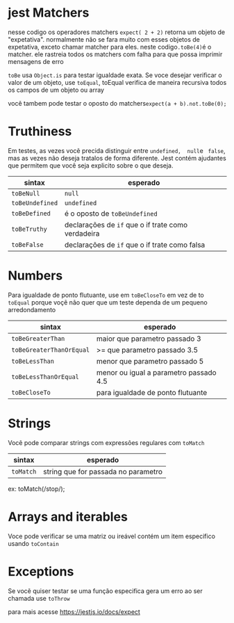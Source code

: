 # jest Matchers

nesse codigo os operadores matchers ``` expect( 2 + 2) ``` retorna um objeto de
"expetativa". normalmente não se fara muito com esses objetos de expetativa,
exceto chamar matcher para eles. neste codigo``` .toBe(4) ```é o matcher. ele rastreia todos os matchers com falha para que possa imprimir mensagens de erro

```toBe``` usa ```Object.is``` para testar igualdade exata. Se voce desejar verificar o valor de um objeto, use ```toEqual```, toEqual verifica de maneira recursiva todos os campos de um objeto ou array

vocẽ tambem pode testar o oposto do matchers``` expect(a + b).not.toBe(0); ```

# Truthiness

Em testes, as vezes vocẽ precida distinguir entre ```undefined,  null```e ``` false```,
mas as vezes não deseja tratalos de forma diferente. Jest contém ajudantes que permitem que você seja explicito sobre o que deseja.

| sintax | esperado |
| --- | --- |
| `toBeNull` | `null ` |
| `toBeUndefined` | `undefined ` |
| `toBeDefined` | é o oposto de `toBeUndefined` |
| `toBeTruthy` | declarações de `if` que o if trate como verdadeira |
| `toBeFalse` | declarações de `if` que o if trate como falsa |


# Numbers

Para igualdade de ponto flutuante, use em `toBeCloseTo` em vez de to `toEqual` porque voçẽ não quer que um teste dependa de um pequeno arredondamento

| sintax | esperado |
| --- | --- |
|`toBeGreaterThan`| maior que parametro passado 3|
|`toBeGreaterThanOrEqual`| >= que parametro passado 3.5|
|`toBeLessThan`| menor que parametro passado 5|
|`toBeLessThanOrEqual`| menor ou igual a parametro passado 4.5 |
|`toBeCloseTo`| para igualdade de ponto flutuante |

# Strings

Vocẽ pode comparar strings com expressões regulares com `toMatch`

| sintax | esperado |
| --- | --- |
| `toMatch` | string que for passada no parametro |

ex:  toMatch(/stop/);

# Arrays and iterables

Voce pode verificar se uma matriz ou ireável contém um item especifico usando `toContain`


# Exceptions 
 Se vocẽ quiser testar se uma função especifica gera um erro ao ser chamada use `toThrow`


para mais acesse https://jestjs.io/docs/expect